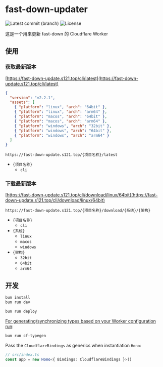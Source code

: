 # fast-down-updater

![Latest commit (branch)](https://img.shields.io/github/last-commit/fast-down/updater/main)
![License](https://camo.githubusercontent.com/2c688e7decdaf0ee046dbefbf1bfeff0500b962e151b1a606d791f8f2e9f54c6/68747470733a2f2f696d672e736869656c64732e696f2f62616467652f6c6963656e73652d4d49542d627269676874677265656e2e737667)

这是一个用来更新 fast-down 的 Cloudflare Worker

## 使用

### 获取最新版本

[https://fast-down-update.s121.top/cli/latest](https://fast-down-update.s121.top/cli/latest)

```json
{
  "version": "v2.2.1",
  "assets": [
    { "platform": "linux", "arch": "64bit" },
    { "platform": "linux", "arch": "arm64" },
    { "platform": "macos", "arch": "64bit" },
    { "platform": "macos", "arch": "arm64" },
    { "platform": "windows", "arch": "32bit" },
    { "platform": "windows", "arch": "64bit" },
    { "platform": "windows", "arch": "arm64" }
  ]
}
```

`https://fast-down-update.s121.top/{项目名称}/latest`

- `{项目名称}`
  - `cli`

### 下载最新版本

[https://fast-down-update.s121.top/cli/download/linux/64bit](https://fast-down-update.s121.top/cli/download/linux/64bit)

`https://fast-down-update.s121.top/{项目名称}/download/{系统}/{架构}`

- `{项目名称}`
  - `cli`
- `{系统}`
  - `linux`
  - `macos`
  - `windows`
- `{架构}`
  - `32bit`
  - `64bit`
  - `arm64`

## 开发

```txt
bun install
bun run dev
```

```txt
bun run deploy
```

[For generating/synchronizing types based on your Worker configuration run](https://developers.cloudflare.com/workers/wrangler/commands/#types):

```txt
bun run cf-typegen
```

Pass the `CloudflareBindings` as generics when instantiation `Hono`:

```ts
// src/index.ts
const app = new Hono<{ Bindings: CloudflareBindings }>()
```
